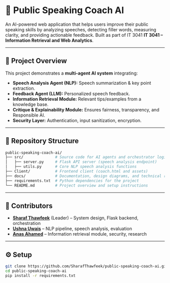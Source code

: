 # 🎤 Public Speaking Coach AI

An AI-powered web application that helps users improve their public speaking skills by analyzing speeches, detecting filler words, measuring clarity, and providing actionable feedback.
Built as part of IT 3041 **IT 3041 – Information Retrieval and Web Analytics**.

---

## 📌 Project Overview
This project demonstrates a **multi-agent AI system** integrating:
- **Speech Analysis Agent (NLP):** Speech summarization & key point extraction.
- **Feedback Agent (LLM):** Personalized speech feedback.
- **Information Retrieval Module:** Relevant tips/examples from a knowledge base.
- **Critique & Explainability Module:** Ensures fairness, transparency, and Responsible AI.
- **Security Layer:** Authentication, input sanitization, encryption.

---

## 📂 Repository Structure

```bash
public-speaking-coach-ai/
├── src/              # Source code for AI agents and orchestrator logic
│   ├── server.py     # Flask API server (speech analysis endpoint)
│   ├── utils.py      # Core NLP speech analysis functions
├── Client/           # Frontend client (coach.html and assets)
├── docs/             # Documentation, design diagrams, and technical reports
├── requirements.txt  # Python dependencies for the project
└── README.md         # Project overview and setup instructions

```
---

<h2>👥 Contributors</h2>
<ul>
  <li><strong><a href="https://github.com/SharafThawfeek">Sharaf Thawfeek</a></strong> (Leader) – System design, Flask backend, orchestration</li>
  <li><strong><a href="https://github.com/Ushna001">Ushna Uwais</a></strong> – NLP pipeline, speech analysis, evaluation</li>
  <li><strong><a href="https://github.com/Anas8410">Anas Ahamed</a></strong> – Information retrieval module, security, research</li>
</ul>

---

## ⚙️ Setup
```bash
git clone https://github.com/SharafThawfeek/public-speaking-coach-ai.git
cd public-speaking-coach-ai
pip install -r requirements.txt

